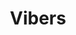 ---
title: "Vibers"
description: "Vibers est une application sociale qui permet de partager et découvrir en temps réel la musique écoutée entre amis."
link: "https://github.com/idasrah/vibers"
tech: ["React Native", "Expo", "NestJS", "NeonDB"]
---